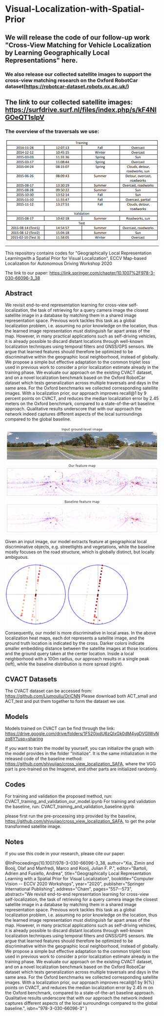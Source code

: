 # Visual-Localization-with-Spatial-Prior

## We will release the code of our follow-up work "Cross-View Matching for Vehicle Localization by Learning Geographically Local Representations" here.

### We also release our collected satellite images to support the cross-view matching research on the Oxford RobotCar dataset(https://robotcar-dataset.robots.ox.ac.uk/)
## The link to our collected satellite images: https://surfdrive.surf.nl/files/index.php/s/kF4NlGOeQT1sIpV
### The overview of the traversals we use:
![](images/overview_traversals.PNG)

---------------------------------------------------

This repository contains codes for "Geographically Local Representation Learningwith a Spatial Prior for Visual Localization", ECCV Map-based Localization for Autonomous Driving Workshop 2020

The link to our paper: https://link.springer.com/chapter/10.1007%2F978-3-030-66096-3_38

## Abstract
We revisit end-to-end representation learning for cross-view self-localization, the task of retrieving for a query camera image the closest satellite image in a database by matching them in a shared image representation space. Previous work tackles this task as a global localization problem, i.e. assuming no prior knowledge on the location, thus the learned image representation must distinguish far apart areas of the map. However, in many practical applications such as self-driving vehicles, it is already possible to discard distant locations through well-known localization techniques using temporal filters and GNSS/GPS sensors. We
argue that learned features should therefore be optimized to be discriminative within the geographic local neighborhood, instead of globally. We propose a simple but effective adaptation to the common triplet loss used in previous work to consider a prior localization estimate already in the training phase. We evaluate our approach on the existing CVACT dataset, and on a novel localization benchmark based on the Oxford RobotCar dataset which tests generalization across multiple traversals and days in the same area. For the Oxford benchmarks we collected corresponding satellite images. With a localization prior, our approach improves recall@1 by 9 percent points on CVACT, and reduces the median localization error by 2.45 meters on the Oxford benchmark, compared to a state-of-the-art baseline approach. Qualitative results underscore that with our approach the network indeed captures different aspects of the local surroundings compared to the global baseline.

![](images/ground_img.png)
![](images/featuremap_ours.png)
![](images/featuremap_baseline.png)

Given an input image, our model extracts feature at geographical local discriminative objects, e.g. streetlights and vegetations, while the baseline mostly focuses on the road structure, which is globally distinct, but locally ambiguous.

<img src="images/CVACT_100mheatmap_ours.png" width="200"> <img src="images/CVACT_100mheatmap_baseline.png" width="200">

Consequently, our model is more discriminative in local areas. In the above localization heat maps, each dot represents a satellite image, and the ground truth location is indicated by the cross. Darker colors indicate smaller embedding distance between the satellite images at those locations and the ground query taken at the center location. Inside a local neighborhood with a 100m radius, our approach results in a single peak (left), while the baseline distribution is more spread (right).


## CVACT Datasets
The CVACT dataset can be accessed from: https://github.com/Liumouliu/OriCNN
Please download both ACT_small and ACT_test and put them together to form the dataset we use.

## Models
Models trained on CVACT can be find through the link: https://drive.google.com/drive/folders/1F520jxdU6zQIxGk0dM4ygDVGIWvNzq8Y?usp=sharing

If you want to train the model by yourself, you can initialize the graph with the model provides in the folder "Initialize". It is the same initialization in the released code of the baseline method: https://github.com/shiyujiao/cross_view_localization_SAFA, where the VGG part is pre-trained on the Imagenet, and other parts are initialized randomly.

## Codes
For training and validation the proposed method, run: CVACT_training_and_validation_our_model.ipynb
For training and validation the baseline, run: CVACT_training_and_validation_baseline.ipynb

please first run the pre-processing strp provided by the baseline, https://github.com/shiyujiao/cross_view_localization_SAFA, to get the polar transformed satellite image.

## Notes
if you use this code in your research, please cite our paper:

@InProceedings{10.1007/978-3-030-66096-3_38,
author="Xia, Zimin
and Booij, Olaf
and Manfredi, Marco
and Kooij, Julian F. P.",
editor="Bartoli, Adrien
and Fusiello, Andrea",
title="Geographically Local Representation Learning with a Spatial Prior for Visual Localization",
booktitle="Computer Vision -- ECCV 2020 Workshops",
year="2020",
publisher="Springer International Publishing",
address="Cham",
pages="557--573",
abstract="We revisit end-to-end representation learning for cross-view self-localization, the task of retrieving for a query camera image the closest satellite image in a database by matching them in a shared image representation space. Previous work tackles this task as a global localization problem, i.e. assuming no prior knowledge on the location, thus the learned image representation must distinguish far apart areas of the map. However, in many practical applications such as self-driving vehicles, it is already possible to discard distant locations through well-known localization techniques using temporal filters and GNSS/GPS sensors. We argue that learned features should therefore be optimized to be discriminative within the geographic local neighborhood, instead of globally. We propose a simple but effective adaptation to the common triplet loss used in previous work to consider a prior localization estimate already in the training phase. We evaluate our approach on the existing CVACT dataset, and on a novel localization benchmark based on the Oxford RobotCar dataset which tests generalization across multiple traversals and days in the same area. For the Oxford benchmarks we collected corresponding satellite images. With a localization prior, our approach improves recall@1 by 9{\%} points on CVACT, and reduces the median localization error by 2.45 m on the Oxford benchmark, compared to a state-of-the-art baseline approach. Qualitative results underscore that with our approach the network indeed captures different aspects of the local surroundings compared to the global baseline.",
isbn="978-3-030-66096-3"
}

